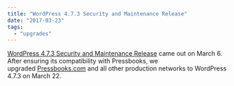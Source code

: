 ```yaml
---
title: "WordPress 4.7.3 Security and Maintenance Release"
date: "2017-03-23"
tags: 
  - "upgrades"
---
```


[WordPress 4.7.3 Security and Maintenance Release](https://wordpress.org/news/2017/03/wordpress-4-7-3-security-and-maintenance-release/) came out on March 6. After ensuring its compatibility with Pressbooks, we upgraded [Pressbooks.com](https://pressbooks.com/) and all other production networks to WordPress 4.7.3 on March 22.
